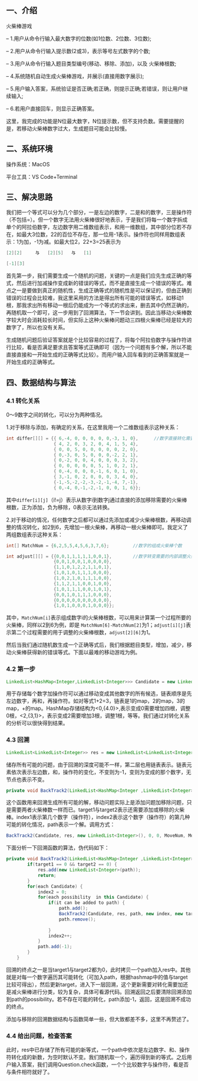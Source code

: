 ## 一、介绍

火柴棒游戏

– 1.用户从命令行输入最大数字的位数(如1位数、2位数、3位数);

– 2.用户从命令行输入提示数(2或3)，表示等号左式数字的个数;

– 3.用户从命令行输入题目类型编号(移动、移除、添加)，以及 火柴棒根数;

– 4.系统随机自动生成火柴棒游戏，并展示(直接用数字展示);

– 5.用户输入答案，系统验证是否正确;若正确，则提示正确;若错误，则让用户继续输入;

– 6.若用户直接回车，则显示正确答案。

这里，我完成的功能是N位最大数字，N位提示数，但不支持负数。需要提醒的是，若移动火柴棒数字过大，生成题目可能会比较慢。

## 二、系统环境

操作系统：MacOS

平台工具：VS Code+Terminal

## 三、解决思路

我们把一个等式可以分为几个部分，一是左边的数字，二是和的数字，三是操作符（不包括=）。但一个数字无法用火柴棒很好地表示，于是我们将每一个数字拆成单个的阿拉伯数字，左边数字用二维数组表示，和用一维数组，其中部分位若不存在，如最大3位数，22的百位不存在，那一位用-1表示。操作符也同样用数组表示：1为加，-1为减。如最大位2，22+3=25表示为

```java
[2][2]     与   [2][5]   与   [1]

[-1][3]
```

首先第一步，我们需要生成一个随机的问题，关键的一点是我们应先生成正确的等式，然后进行加减操作变成新的错误的等式，而不是直接生成一个错误的等式。难点之一是要做到真正的随机性，生成正确等式的随机性是可以保证的，但由正确到错误的过程会比较难，我这里采用的方法是得出所有可能的错误等式，如移动1根，那我求出所有移动一根后仍能成为一个等式的求出来，删去其中仍然正确的，再随机取一个即可，这一步用到了回溯算法，下一节会讲到。因此当移动火柴棒数字较大时会消耗较长时间，但实际上这种火柴棒问题动三四根火柴棒已经是较大的数字了，所以也没有关系。

生成随机问题后验证答案就是个比较容易的过程了，将每个阿拉伯数字与操作符进行比较，看是否满足要求且答案等式正确即可（因为一个问题有多个解，所以不能直接直接和一开始生成的正确等式比较）。而用户输入回车看到的正确答案就是一开始生成的正确等式。

## 四、数据结构与算法

### 4.1 转化关系

0～9数字之间的转化，可以分为两种情况。

1.对于移除与添加，有确定的关系，在这里我用一个二维数组表示这种关系：

```java
int differ[][] = {{ 6,-4, 0, 0, 0, 0, 0,-3, 1, 0},      //数字直接转化需要对火柴根数
                  { 4, 2, 0, 3, 2, 0, 4, 1, 5, 4},
                  { 0, 0, 5, 0, 0, 0, 0, 0, 2, 0},
                  { 0,-3, 0, 5, 0, 0, 0,-2, 2, 1},
                  { 0,-2, 0, 0, 4, 0, 0, 0, 3, 2},
                  { 0, 0, 0, 0, 0, 5, 1, 0, 2, 1},
                  { 0,-4, 0, 0, 0,-1, 6, 0, 1, 0},
                  { 3,-1, 0, 2, 0, 0, 0, 3, 4, 0},
                  {-1,-5,-2,-2,-3,-2,-1,-4, 7,-1},
                  { 0,-4, 0,-1,-2,-1, 0, 0, 1, 6}};

```

其中`differ[i][j]`（i!=j）表示从数字i到数字j通过直接的添加移除需要的火柴棒根数，正为添加，负为移除，0表示无法转换。

2.对于移动的情况，任何数字之后都可以通过先添加或减少火柴棒根数，再移动调整的情况转化，如2到6，先增加一根火柴棒，再移动一根火柴棒即可。我定义了两组数组表示这种关系：

```java
int[] MatchNum = {6,2,5,5,4,5,6,3,7,6};         //数字的组成火柴棒个数

int adjust[][] = {{0,0,1,1,1,1,1,0,0,1},        //数字转变需要的内部调整火柴根数
                  {0,0,1,0,0,1,0,0,0,0},
                  {1,1,0,1,2,2,1,1,0,1},
                  {1,0,1,0,1,1,1,0,0,0},
                  {1,0,2,1,0,1,1,1,0,0},
                  {1,1,2,1,1,0,0,1,0,0},
                  {1,0,1,1,1,0,0,1,0,1},
                  {0,0,1,0,1,1,1,0,0,0},
                  {0,0,0,0,0,0,0,0,0,0},
                  {1,0,1,0,0,0,1,0,0,0}};
```

其中，`MatchNum[i]`表示组成数字i的火柴棒根数，可以用来计算第一个过程所要的火柴棒，同样以2到6为例，即是 `MatchNum[6]-MatchNum[2]`为1；`adjust[i][j]`表示第二个过程需要的用于调整的火柴棒根数，`adjust[2][6]`为1。

然后当我们通过随机数生成一个正确等式后，我们根据题目类型，增加，减少，移动火柴棒获得新的错误等式。下面以最难的移动游戏为例。

### 4.2 第一步

```java
LinkedList<HashMap<Integer,LinkedList<Integer>>> Candidate = new LinkedList<HashMap<Integer,LinkedList<Integer>>>();
```

用于存储每个数字加操作符可以通过移动变成其他数字的所有候选，链表顺序是先左边数字，再和，再操作符。如对等式1+2=3，链表是1的map，2的map，3的map，+的map。HashMap存储结构为<0,{4.0}>,表示变成0需要增加四根，调整0根，<2,{3,1}>，表示变成2需要增加3根，调整1根，等等。我们通过对转化关系的分析可以很快得到结果。

### 4.3 回溯

```java
LinkedList<LinkedList<Integer>> res = new LinkedList<LinkedList<Integer>>();
```

储存所有可能的问题，由于回溯的深度可能不一样，第二层也用链表表示。链表元素依次表示左边数，和，操作符的变化，不变则为-1，变则为变成的那个数字，无节点也表示不变。

```java
private void BackTrack2(LinkedList<HashMap<Integer ,LinkedList<Integer>>> Candidate, LinkedList<LinkedList<Integer>> res, LinkedList<Integer> path, int index1, int index2, int target1, int target2)
```

这个函数用来回溯生成所有可能的解，移动问题实际上是添加问题加移除问题，只是需要两者火柴棒数一样而已。target1与target2表示还需要添加或移除的火柴棒。index1表示第几个数字（操作符），index2表示这个数字（操作符）的第几种可能的转化情况，path表示一个解。调用方式：

```java
BackTrack2(Candidate, res, new LinkedList<Integer>(), 0, 0, MoveNum, MoveNum);
```

下面分析一下回溯函数的算法，伪代码如下：

```java
private void BackTrack2(LinkedList<HashMap<Integer ,LinkedList<Integer>>> Candidate, LinkedList<LinkedList<Integer>> res, LinkedList<Integer> path, int index1, int index2, int target1, int target2) {
        if(target1 == 0 && target2 == 0) {
            res.add(new LinkedList<Integer>(path));              
            return;
        }
        for(each Candidate) {
            index2 = 0;
            for(each possibility  in this Candidate) {                           
                if(it can be added to path) {
                    path.add();
                    BackTrack2(Candidate, res, path, new index, new target);
  					path.remove();  
                                                 
                } 
                index2++;
            }
            path.add(-1);          
        }
    }
```

回溯的终点之一是当target1与target2都为0，此时拷贝一个path加入res中。其他就是对每一个数字遍历其可能转化（可加入path，根据hashmap中的值与target比较可得出），然后更新target，进入下一层回溯，这个更新需要对转化需要加还是减火柴棒进行分类，较为复杂，具体可看源代码。回溯返回之后要清除回溯添加到path的possibility。若不存在可能的转化，path添加-1，返回，这是回溯不成功的终点。

添加与移除的回溯数据结构与函数简单一些，但大致都差不多，这里不再赘述了。

### 4.4 给出问题，检查答案

此时，res中已存储了所有可能的新等式，一个path中依次是左边数字、和、操作符转化成的新数，为空时默认不变。我们随机取一个，遍历得到新的等式。之后用户输入答案，我们调用Question.check函数，一个个比较数字与操作符，看是否与条件相符就好了。



